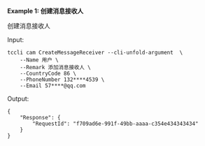 **Example 1: 创建消息接收人**

创建消息接收人

Input: 

```
tccli cam CreateMessageReceiver --cli-unfold-argument  \
    --Name 用户 \
    --Remark 添加消息接收人 \
    --CountryCode 86 \
    --PhoneNumber 132****4539 \
    --Email 57****@qq.com
```

Output: 
```
{
    "Response": {
        "RequestId": "f709ad6e-991f-49bb-aaaa-c354e434343434"
    }
}
```

